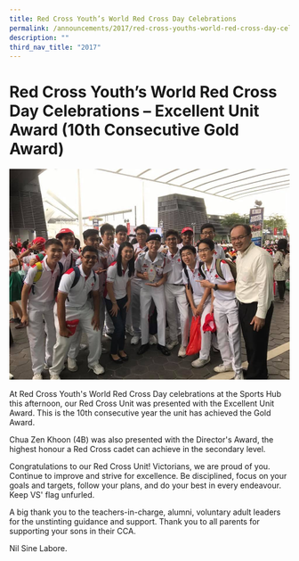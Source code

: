 ```yaml
---
title: Red Cross Youth’s World Red Cross Day Celebrations
permalink: /announcements/2017/red-cross-youths-world-red-cross-day-celebrations/
description: ""
third_nav_title: "2017"
---
```

# **Red Cross Youth’s World Red Cross Day Celebrations – Excellent Unit Award (10th Consecutive Gold Award)**

![](/images/Red-Cross-3.jpg)

At Red Cross Youth's World Red Cross Day celebrations at the Sports Hub this afternoon, our Red Cross Unit was presented with the Excellent Unit Award. This is the 10th consecutive year the unit has achieved the Gold Award.

Chua Zen Khoon (4B) was also presented with the Director's Award, the highest honour a Red Cross cadet can achieve in the secondary level.

Congratulations to our Red Cross Unit! Victorians, we are proud of you. Continue to improve and strive for excellence. Be disciplined, focus on your goals and targets, follow your plans, and do your best in every endeavour. Keep VS' flag unfurled.

A big thank you to the teachers-in-charge, alumni, voluntary adult leaders for the unstinting guidance and support. Thank you to all parents for supporting your sons in their CCA.

Nil Sine Labore.